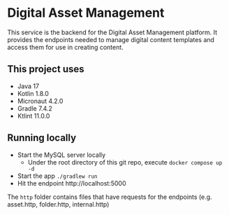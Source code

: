 # Digital Asset Management

This service is the backend for the Digital Asset Management platform. It provides the endpoints needed to manage digital content templates
and access them for use in creating content.

## This project uses

* Java 17
* Kotlin 1.8.0
* Micronaut 4.2.0
* Gradle 7.4.2
* Ktlint 11.0.0

## Running locally

* Start the MySQL server locally
  * Under the root directory of this git repo, execute `docker compose up -d`
* Start the app `./gradlew run`
* Hit the endpoint http://localhost:5000

The `http` folder contains files that have requests for the endpoints (e.g. asset.http, folder.http, internal.http)
